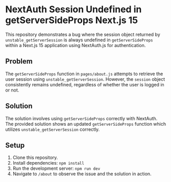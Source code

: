 # NextAuth Session Undefined in getServerSideProps Next.js 15

This repository demonstrates a bug where the session object returned by `unstable_getServerSession` is always undefined in `getServerSideProps` within a Next.js 15 application using NextAuth.js for authentication.

## Problem

The `getServerSideProps` function in `pages/about.js` attempts to retrieve the user session using `unstable_getServerSession`. However, the `session` object consistently remains undefined, regardless of whether the user is logged in or not.

## Solution

The solution involves using `getServerSideProps` correctly with NextAuth. The provided solution shows an updated `getServerSideProps` function which utilizes `unstable_getServerSession` correctly.

## Setup

1. Clone this repository.
2. Install dependencies: `npm install`
3. Run the development server: `npm run dev`
4. Navigate to `/about` to observe the issue and the solution in action.